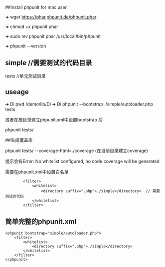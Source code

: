 ##install phpunit for mac user

➜ wget https://phar.phpunit.de/phpunit.phar

➜ chmod +x phpunit.phar

➜ sudo mv phpunit.phar /usr/local/bin/phpunit

➜ phpunit --version

## simple  //需要测试的代码目录
   tests   //单元测试目录

## useage

➜  Di pwd
/demo/lib/Di
➜  Di phpunit --bootstrap  ./simple/autoloader.php tests

或者在根目录建立phpunit.xml中设置bootstrap 后

 phpunit tests/

##生成覆盖率

 phpunit  tests/  --coverage-html=./coverage  (在当前目录建立coverage)

 提示会有Error:         No whitelist configured, no code coverage will be generated

 需要在phpunit.xml中设置白名单

```
        <filter>
            <whitelist>
                <directory suffix=".php">./simple</directory>  // 需要测试的代码
            </whitelist>
        </filter>

```

## 简单完整的phpunit.xml


```
<phpunit bootstrap="simple/autoloader.php">
    <filter>
        <whitelist>
            <directory suffix=".php">./simple</directory>
        </whitelist>
    </filter>
</phpunit>

```
